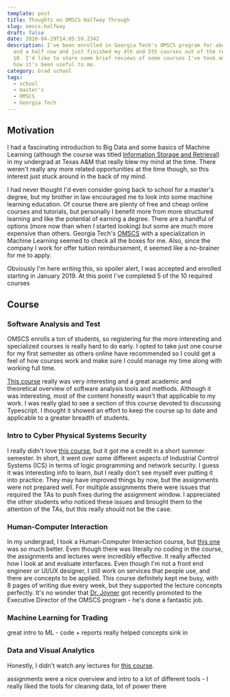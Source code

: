 ```yaml
---
template: post
title: Thoughts on OMSCS Halfway Through
slug: omscs-halfway
draft: false
date: 2020-04-29T14:05:59.234Z
description: I've been enrolled in Georgia Tech's OMSCS program for about a year
  and a half now and just finished my 4th and 5th courses out of the required
  10. I'd like to share some brief reviews of some courses I've took and share
  how it's been useful to me.
category: Grad school
tags:
  - school
  - master's
  - OMSCS
  - Georgia Tech
---
```

## Motivation

I had a fascinating introduction to Big Data and some basics of Machine Learning (although the course was titled [Information Storage and Retrieval](http://courses.cse.tamu.edu/caverlee/csce470_2014/index.html)) in my undergrad at Texas A&M that really blew my mind at the time. There weren't really any more related opportunities at the time though, so this interest just stuck around in the back of my mind.

I had never thought I'd even consider going back to school for a master's degree, but my brother in law encouraged me to look into some machine learning education. Of course there are plenty of free and cheap online courses and tutorials, but personally I benefit more from more structured learning and like the potential of earning a degree. There are a handful of options (more now than when I started looking) but some are much more expensive than others. Georgia Tech's [OMSCS](https://www.omscs.gatech.edu/specialization-machine-learning) with a specialization in Machine Learning seemed to check all the boxes for me. Also, since the company I work for offer tuition reimbursement, it seemed like a no-brainer for me to apply.

Obviously I'm here writing this, so spoiler alert, I was accepted and enrolled starting in January 2019. At this point I've completed 5 of the 10 required courses

## Course

### Software Analysis and Test

OMSCS enrolls a ton of students, so registering for the more interesting and specialized courses is really hard to do early. I opted to take just one course for my first semester as others online have recommended so I could get a feel of how courses work and make sure I could manage my time along with working full time.

[This course](https://www.omscs.gatech.edu/cs-6340-software-analysis) really was very interesting and a great academic and theoretical overview of software analysis tools and methods. Although it was interesting, most of the content honestly wasn't that applicable to my work. I was really glad to see a section of this course devoted to discussing Typescript. I thought it showed an effort to keep the course up to date and applicable to a greater breadth of students.

### Intro to Cyber Physical Systems Security

I really didn't love [this course](https://www.omscs.gatech.edu/cs-8803-special-topics-cyber-physical-systems), but it got me a credit in a short summer semester. In short, it went over some different aspects of Industrial Control Systems (ICS) in terms of logic programming and network security. I guess it was interesting info to learn, but I really don't see myself ever putting it into practice. They may have improved things by now, but the assignments were not prepared well. For multiple assignments there were issues that required the TAs to push fixes during the assignment window. I appreciated the other students who noticed these issues and brought them to the attention of the TAs, but this really should not be the case.

### Human-Computer Interaction

In my undergrad, I took a Human-Computer Interaction course, but [this one](https://www.omscs.gatech.edu/cs-6750-human-computer-interaction) was so much better. Even though there was literally no coding in the course, the assignments and lectures were incredibly effective. It really affected how I look at and evaluate interfaces. Even though I'm not a front end engineer or UI/UX designer, I still work on services that people use, and there are concepts to be applied. This course definitely kept me busy, with 8 pages of writing due every week, but they supported the lecture concepts perfectly. It's no wonder that [Dr. Joyner](https://www.cc.gatech.edu/people/david-joyner) got recently promoted to the Executive Director of the OMSCS program - he's done a fantastic job.

### Machine Learning for Trading

great intro to ML - code + reports really helped concepts sink in

### Data and Visual Analytics

Honestly, I didn't watch any lectures for [this course](https://www.omscs.gatech.edu/cse-6242-data-visual-analytics). 

assignments were a nice overview and intro to a lot of different tools - I really liked the tools for cleaning data, lot of power there